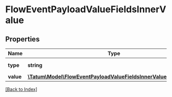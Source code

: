# FlowEventPayloadValueFieldsInnerValue

## Properties

Name | Type | Description | Notes
------------ | ------------- | ------------- | -------------
**type** | **string** | Type of the value | [optional]
**value** | [**\Tatum\Model\FlowEventPayloadValueFieldsInnerValueOneOf1Value**](FlowEventPayloadValueFieldsInnerValueOneOf1Value.md) |  | [optional]

[[Back to Index]](../index.md)
